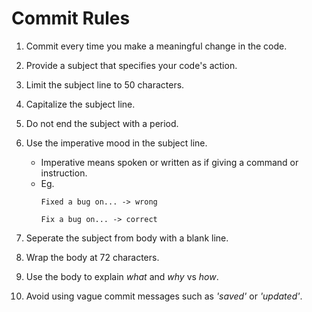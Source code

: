 # Commit Rules

1. Commit every time you make a meaningful change in the code.

2. Provide a subject that specifies your code's action.

3. Limit the subject line to 50 characters.

4. Capitalize the subject line.

5. Do not end the subject with a period.

6. Use the imperative mood in the subject line.
    * Imperative means spoken or written as if giving a command or instruction.
    * Eg.
        ```
        Fixed a bug on... -> wrong

        Fix a bug on... -> correct
        ```

7. Seperate the subject  from body with a blank line.

8. Wrap the body at 72 characters.

9. Use the body to explain *what* and *why* vs *how*.

10. Avoid using vague commit messages such as *'saved'* or *'updated'*.